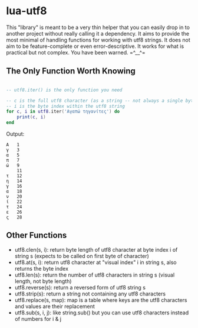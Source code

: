 lua-utf8
========

This "library" is meant to be a very thin helper that you can easily drop in to another project without really calling it a dependency.  It aims to provide the most minimal of handling functions for working with utf8 strings.  It does not aim to be feature-complete or even error-descriptive.  It works for what is practical but not complex.  You have been warned. =^__^=

The Only Function Worth Knowing
-------------------------------

```lua

-- utf8.iter() is the only function you need

-- c is the full utf8 character (as a string -- not always a single byte)
-- i is the byte index within the utf8 string
for c, i in utf8.iter('Αγαπώ τηγανίτες') do
	print(c, i)
end

```

Output:

	Α	1
	γ	3
	α	5
	π	7
	ώ	9
		11
	τ	12
	η	14
	γ	16
	α	18
	ν	20
	ί	22
	τ	24
	ε	26
	ς	28

Other Functions
---------------
- utf8.clen(s, i): return byte length of utf8 character at byte index i of string s (expects to be called on first byte of character)
- utf8.at(s, i): return utf8 character at "visual index" i in string s, also returns the byte index
- utf8.len(s): return the number of utf8 characters in string s (visual length, not byte length)
- utf8.reverse(s): return a reversed form of utf8 string s
- utf8.strip(s): return a string not containing any utf8 characters
- utf8.replace(s, map): map is a table where keys are the utf8 characters and values are their replacement
- utf8.sub(s, i, j): like string.sub() but you can use utf8 characters instead of numbers for i & j
